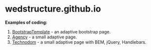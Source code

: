 # wedstructure.github.io
__Examples of coding:__
1. [BootstrapTemplate](https://wedstructure.github.io/bt/) - an adaptive bootstrap page.
1. [Agency](https://wedstructure.github.io/agency/) - a small adaptive page.
1. [Technodom](https://wedstructure.github.io/technodom/) - a small adaptive page with BEM, jQuery, Handlebars.
